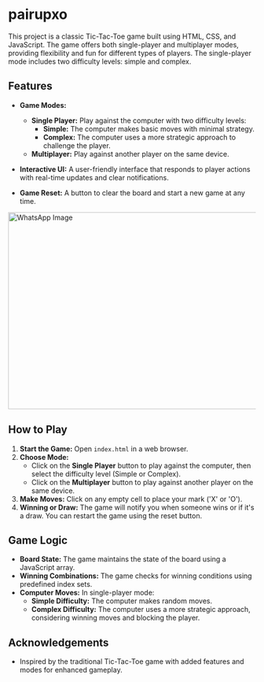 # pairupxo

This project is a classic Tic-Tac-Toe game built using HTML, CSS, and JavaScript. The game offers both single-player and multiplayer modes, providing flexibility and fun for different types of players. The single-player mode includes two difficulty levels: simple and complex.

## Features

- **Game Modes:**
  - **Single Player:** Play against the computer with two difficulty levels:
    - **Simple:** The computer makes basic moves with minimal strategy.
    - **Complex:** The computer uses a more strategic approach to challenge the player.
  - **Multiplayer:** Play against another player on the same device.
  
- **Interactive UI:** A user-friendly interface that responds to player actions with real-time updates and clear notifications.

- **Game Reset:** A button to clear the board and start a new game at any time.

<img src="https://github.com/user-attachments/assets/e07b16c1-8f3e-47e9-bea8-fe7f381cb7a3" alt="WhatsApp Image" width="600" height="400">


## How to Play

1. **Start the Game:** Open `index.html` in a web browser.
2. **Choose Mode:** 
   - Click on the **Single Player** button to play against the computer, then select the difficulty level (Simple or Complex).
   - Click on the **Multiplayer** button to play against another player on the same device.
3. **Make Moves:** Click on any empty cell to place your mark ('X' or 'O').
4. **Winning or Draw:** The game will notify you when someone wins or if it's a draw. You can restart the game using the reset button.

## Game Logic

- **Board State:** The game maintains the state of the board using a JavaScript array.
- **Winning Combinations:** The game checks for winning conditions using predefined index sets.
- **Computer Moves:** In single-player mode:
  - **Simple Difficulty:** The computer makes random moves.
  - **Complex Difficulty:** The computer uses a more strategic approach, considering winning moves and blocking the player.

## Acknowledgements

- Inspired by the traditional Tic-Tac-Toe game with added features and modes for enhanced gameplay.
